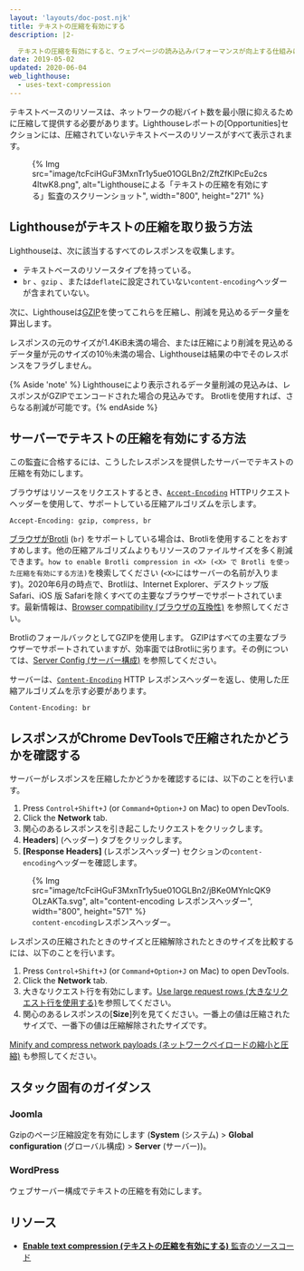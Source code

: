 ```yaml
---
layout: 'layouts/doc-post.njk'
title: テキストの圧縮を有効にする
description: |2-

  テキストの圧縮を有効にすると、ウェブページの読み込みパフォーマンスが向上する仕組みについて学びます。
date: 2019-05-02
updated: 2020-06-04
web_lighthouse:
  - uses-text-compression
---
```


テキストベースのリソースは、ネットワークの総バイト数を最小限に抑えるために圧縮して提供する必要があります。Lighthouseレポートの[Opportunities]セクションには、圧縮されていないテキストベースのリソースがすべて表示されます。

<figure>{% Img src="image/tcFciHGuF3MxnTr1y5ue01OGLBn2/ZftZfKlPcEu2cs4ltwK8.png", alt="Lighthouseによる「テキストの圧縮を有効にする」監査のスクリーンショット", width="800", height="271" %}</figure>

## Lighthouseがテキストの圧縮を取り扱う方法

Lighthouseは、次に該当するすべてのレスポンスを収集します。

- テキストベースのリソースタイプを持っている。
- `br` 、`gzip` 、または`deflate`に設定されていない`content-encoding`ヘッダーが含まれていない。

次に、Lighthouseは[GZIP](https://www.gnu.org/software/gzip/)を使ってこれらを圧縮し、削減を見込めるデータ量を算出します。

レスポンスの元のサイズが1.4KiB未満の場合、または圧縮により削減を見込めるデータ量が元のサイズの10％未満の場合、Lighthouseは結果の中でそのレスポンスをフラグしません。

{% Aside 'note' %} Lighthouseにより表示されるデータ量削減の見込みは、レスポンスがGZIPでエンコードされた場合の見込みです。 Brotliを使用すれば、さらなる削減が可能です。{% endAside %}

## サーバーでテキストの圧縮を有効にする方法

この監査に合格するには、こうしたレスポンスを提供したサーバーでテキストの圧縮を有効にします。

ブラウザはリソースをリクエストするとき、[`Accept-Encoding`](https://developer.mozilla.org/docs/Web/HTTP/Headers/Accept-Encoding) HTTPリクエストヘッダーを使用して、サポートしている圧縮アルゴリズムを示します。

```text
Accept-Encoding: gzip, compress, br
```

[ブラウザがBrotli](https://opensource.googleblog.com/2015/09/introducing-brotli-new-compression.html) (`br`) をサポートしている場合は、Brotliを使用することをおすすめします。他の圧縮アルゴリズムよりもリソースのファイルサイズを多く削減できます。`how to enable Brotli compression in <X> (<X> で Brotli を使った圧縮を有効にする方法)`を検索してください (`<X>`にはサーバーの名前が入ります)。2020年6月の時点で、Brotliは、Internet Explorer、デスクトップ版 Safari、iOS 版 Safariを除くすべての主要なブラウザーでサポートされています。最新情報は、[Browser compatibility (ブラウザの互換性)](https://developer.mozilla.org/docs/Web/HTTP/Headers/Content-Encoding#Browser_compatibility) を参照してください。

BrotliのフォールバックとしてGZIPを使用します。 GZIPはすべての主要なブラウザーでサポートされていますが、効率面ではBrotliに劣ります。その例については、[Server Config (サーバー構成)](https://github.com/h5bp/server-configs) を参照してください。

サーバーは、[`Content-Encoding`](https://developer.mozilla.org/docs/Web/HTTP/Headers/Content-Encoding) HTTP レスポンスヘッダーを返し、使用した圧縮アルゴリズムを示す必要があります。

```text
Content-Encoding: br
```

## レスポンスがChrome DevToolsで圧縮されたかどうかを確認する

サーバーがレスポンスを圧縮したかどうかを確認するには、以下のことを行います。

[comment]: <> (These appeared in English even on web.dev, since they were part of a shortcode/include.)
1. Press <code><kbd>Control</kbd>+<kbd>Shift</kbd>+<kbd>J</kbd></code> (or <code><kbd>Command</kbd>+<kbd>Option</kbd>+<kbd>J</kbd></code> on Mac) to open DevTools.
2. Click the **Network** tab.
3. 関心のあるレスポンスを引き起こしたリクエストをクリックします。
4. **Headers**] (ヘッダー) タブをクリックします。
5. **[Response Headers]** (レスポンスヘッダー) セクションの`content-encoding`ヘッダーを確認します。

<figure>{% Img src="image/tcFciHGuF3MxnTr1y5ue01OGLBn2/jBKe0MYnlcQK9OLzAKTa.svg", alt="content-encoding レスポンスヘッダー", width="800", height="571" %}<figcaption> <code>content-encoding</code>レスポンスヘッダー。</figcaption></figure>

レスポンスの圧縮されたときのサイズと圧縮解除されたときのサイズを比較するには、以下のことを行います。

[comment]: <> (These appeared in English even on web.dev, since they were part of a shortcode/include.)
1. Press <code><kbd>Control</kbd>+<kbd>Shift</kbd>+<kbd>J</kbd></code> (or <code><kbd>Command</kbd>+<kbd>Option</kbd>+<kbd>J</kbd></code> on Mac) to open DevTools.
2. Click the **Network** tab.
3. 大きなリクエスト行を有効にします。[Use large request rows (大きなリクエスト行を使用する)](https://developers.google.com/web/tools/chrome-devtools/network/reference#request-rows)を参照してください。
4. 関心のあるレスポンスの[**Size**]列を見てください。一番上の値は圧縮されたサイズで、一番下の値は圧縮解除されたサイズです。

[Minify and compress network payloads (ネットワークペイロードの縮小と圧縮)](https://web.dev/reduce-network-payloads-using-text-compression/) も参照してください。

## スタック固有のガイダンス

### Joomla

Gzipのページ圧縮設定を有効にします (**System** (システム) &gt; **Global configuration** (グローバル構成) &gt; **Server** (サーバー))。

### WordPress

ウェブサーバー構成でテキストの圧縮を有効にします。

## リソース

- [**Enable text compression (テキストの圧縮を有効にする)** 監査のソースコード](https://github.com/GoogleChrome/lighthouse/blob/master/lighthouse-core/audits/byte-efficiency/uses-text-compression.js)
